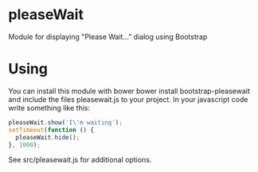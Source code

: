# pleaseWait
Module for displaying "Please Wait..." dialog using Bootstrap

# Using
You can install this module with bower bower install bootstrap-pleasewait and include the files pleasewait.js to your project.
In your javascript code write something like this:
```js
pleaseWait.show('I\'m waiting');
setTimeout(function () {
  pleaseWait.hide();
}, 1000);
```

See src/pleasewait.js for additional options.
